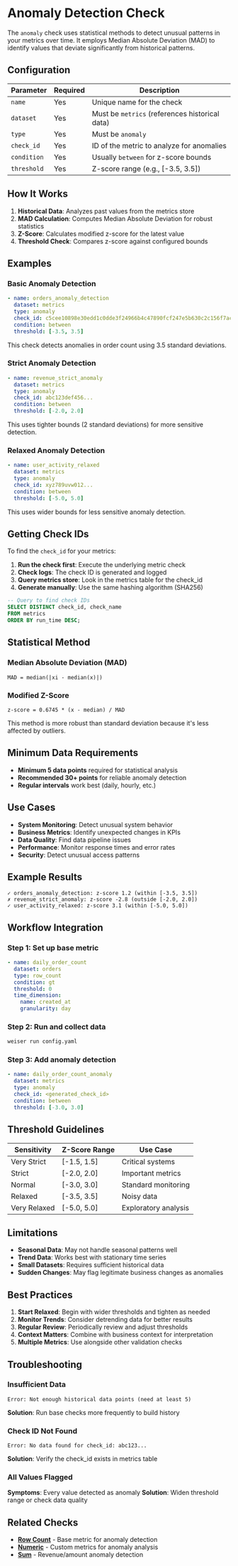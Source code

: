 # Anomaly Detection Check

The `anomaly` check uses statistical methods to detect unusual patterns in your metrics over time. It employs Median Absolute Deviation (MAD) to identify values that deviate significantly from historical patterns.

## Configuration

| Parameter | Required | Description |
|-----------|----------|-------------|
| `name` | Yes | Unique name for the check |
| `dataset` | Yes | Must be `metrics` (references historical data) |
| `type` | Yes | Must be `anomaly` |
| `check_id` | Yes | ID of the metric to analyze for anomalies |
| `condition` | Yes | Usually `between` for z-score bounds |
| `threshold` | Yes | Z-score range (e.g., [-3.5, 3.5]) |

## How It Works

1. **Historical Data**: Analyzes past values from the metrics store
2. **MAD Calculation**: Computes Median Absolute Deviation for robust statistics
3. **Z-Score**: Calculates modified z-score for the latest value
4. **Threshold Check**: Compares z-score against configured bounds

## Examples

### Basic Anomaly Detection

```yaml
- name: orders_anomaly_detection
  dataset: metrics
  type: anomaly
  check_id: c5cee10898e30edd1c0dde3f24966b4c47890fcf247e5b630c2c156f7ac7ba22
  condition: between
  threshold: [-3.5, 3.5]
```

This check detects anomalies in order count using 3.5 standard deviations.

### Strict Anomaly Detection

```yaml
- name: revenue_strict_anomaly
  dataset: metrics
  type: anomaly
  check_id: abc123def456...
  condition: between
  threshold: [-2.0, 2.0]
```

This uses tighter bounds (2 standard deviations) for more sensitive detection.

### Relaxed Anomaly Detection

```yaml
- name: user_activity_relaxed
  dataset: metrics
  type: anomaly
  check_id: xyz789uvw012...
  condition: between
  threshold: [-5.0, 5.0]
```

This uses wider bounds for less sensitive anomaly detection.

## Getting Check IDs

To find the `check_id` for your metrics:

1. **Run the check first**: Execute the underlying metric check
2. **Check logs**: The check ID is generated and logged
3. **Query metrics store**: Look in the metrics table for the check_id
4. **Generate manually**: Use the same hashing algorithm (SHA256)

```sql
-- Query to find check IDs
SELECT DISTINCT check_id, check_name 
FROM metrics 
ORDER BY run_time DESC;
```

## Statistical Method

### Median Absolute Deviation (MAD)

```
MAD = median(|xi - median(x)|)
```

### Modified Z-Score

```
z-score = 0.6745 * (x - median) / MAD
```

This method is more robust than standard deviation because it's less affected by outliers.

## Minimum Data Requirements

- **Minimum 5 data points** required for statistical analysis
- **Recommended 30+ points** for reliable anomaly detection
- **Regular intervals** work best (daily, hourly, etc.)

## Use Cases

- **System Monitoring**: Detect unusual system behavior
- **Business Metrics**: Identify unexpected changes in KPIs
- **Data Quality**: Find data pipeline issues
- **Performance**: Monitor response times and error rates
- **Security**: Detect unusual access patterns

## Example Results

```
✓ orders_anomaly_detection: z-score 1.2 (within [-3.5, 3.5])
✗ revenue_strict_anomaly: z-score -2.8 (outside [-2.0, 2.0])
✓ user_activity_relaxed: z-score 3.1 (within [-5.0, 5.0])
```

## Workflow Integration

### Step 1: Set up base metric
```yaml
- name: daily_order_count
  dataset: orders
  type: row_count
  condition: gt
  threshold: 0
  time_dimension:
    name: created_at
    granularity: day
```

### Step 2: Run and collect data
```bash
weiser run config.yaml
```

### Step 3: Add anomaly detection
```yaml
- name: daily_order_count_anomaly
  dataset: metrics
  type: anomaly
  check_id: <generated_check_id>
  condition: between
  threshold: [-3.0, 3.0]
```

## Threshold Guidelines

| Sensitivity | Z-Score Range | Use Case |
|-------------|---------------|----------|
| Very Strict | [-1.5, 1.5] | Critical systems |
| Strict | [-2.0, 2.0] | Important metrics |
| Normal | [-3.0, 3.0] | Standard monitoring |
| Relaxed | [-3.5, 3.5] | Noisy data |
| Very Relaxed | [-5.0, 5.0] | Exploratory analysis |

## Limitations

- **Seasonal Data**: May not handle seasonal patterns well
- **Trend Data**: Works best with stationary time series
- **Small Datasets**: Requires sufficient historical data
- **Sudden Changes**: May flag legitimate business changes as anomalies

## Best Practices

1. **Start Relaxed**: Begin with wider thresholds and tighten as needed
2. **Monitor Trends**: Consider detrending data for better results
3. **Regular Review**: Periodically review and adjust thresholds
4. **Context Matters**: Combine with business context for interpretation
5. **Multiple Metrics**: Use alongside other validation checks

## Troubleshooting

### Insufficient Data
```
Error: Not enough historical data points (need at least 5)
```
**Solution**: Run base checks more frequently to build history

### Check ID Not Found
```
Error: No data found for check_id: abc123...
```
**Solution**: Verify the check_id exists in metrics table

### All Values Flagged
**Symptoms**: Every value detected as anomaly
**Solution**: Widen threshold range or check data quality

## Related Checks

- [**Row Count**](./row-count.md) - Base metric for anomaly detection
- [**Numeric**](./numeric.md) - Custom metrics for anomaly analysis
- [**Sum**](./sum.md) - Revenue/amount anomaly detection